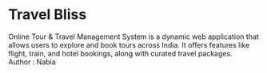 # Travel Bliss
Online Tour & Travel Management System is a dynamic web application that allows users to explore and book tours across India. It offers features like flight, train, and hotel bookings, along with curated travel packages.
<br>
Author : Nabia
